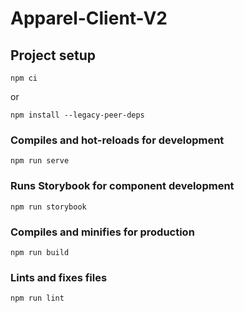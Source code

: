 # Apparel-Client-V2

## Project setup
```
npm ci
```
or
```
npm install --legacy-peer-deps
```

### Compiles and hot-reloads for development
```
npm run serve
```

### Runs Storybook for component development
```
npm run storybook
```

### Compiles and minifies for production
```
npm run build
```

### Lints and fixes files
```
npm run lint
```
